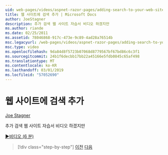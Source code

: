 ```yaml
---
uid: web-pages/videos/aspnet-razor-pages/adding-search-to-your-web-site
title: 웹 사이트에 검색 추가 | Microsoft Docs
author: JoeStagner
description: 추가 검색 웹 사이트 자습서 비디오 하겠지만
ms.author: riande
ms.date: 02/25/2011
ms.assetid: 78046868-917c-473e-9c89-4ad28a76514b
msc.legacyurl: /web-pages/videos/aspnet-razor-pages/adding-search-to-your-web-site
msc.type: video
ms.openlocfilehash: 9da84d8f5723b07068d8779567bf67bd86c6c3f1
ms.sourcegitcommit: 24b1f6decbb17bb22a45166e5fdb0845c65af498
ms.translationtype: MT
ms.contentlocale: ko-KR
ms.lasthandoff: 03/01/2019
ms.locfileid: "57052690"
---
```

<a name="adding-search-to-your-web-site"></a>웹 사이트에 검색 추가
====================
[Joe Stagner](https://github.com/JoeStagner)

추가 검색 웹 사이트 자습서 비디오 하겠지만

[&#9654;비디오 (6 분)](https://channel9.msdn.com/Blogs/ASP-NET-Site-Videos/adding-search-to-your-web-site)

> [!div class="step-by-step"]
> [이전](adding-email-to-your-web-site.md)
> [다음](adding-social-networking-to-your-website.md)
